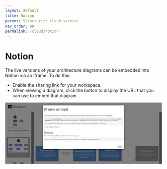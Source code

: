 ```yaml
---
layout: default
title: Notion
parent: Structurizr cloud service
nav_order: 99
permalink: /cloud/notion
---
```


# Notion

The live versions of your architecture diagrams can be embedded into Notion via an iframe. To do this:

- Enable the sharing link for your workspace.
- When viewing a diagram, click the  button to display the URL that you can use to embed that diagram.

![Notion embed code](images/notion.png)